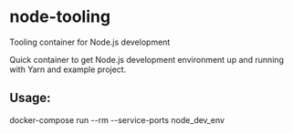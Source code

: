 # node-tooling
Tooling container for Node.js development

Quick container to get Node.js development environment up and running with Yarn and example project.

## Usage:
docker-compose run --rm --service-ports node_dev_env

